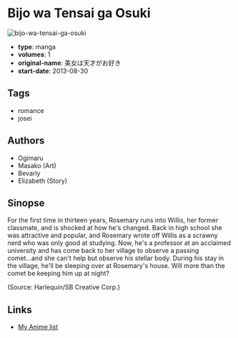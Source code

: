 # Bijo wa Tensai ga Osuki

![bijo-wa-tensai-ga-osuki](https://cdn.myanimelist.net/images/manga/2/247025.jpg)

-   **type**: manga
-   **volumes**: 1
-   **original-name**: 美女は天才がお好き
-   **start-date**: 2013-08-30

## Tags

-   romance
-   josei

## Authors

-   Ogimaru
-   Masako (Art)
-   Bevarly
-   Elizabeth (Story)

## Sinopse

For the first time in thirteen years, Rosemary runs into Willis, her former classmate, and is shocked at how he's changed. Back in high school she was attractive and popular, and Rosemary wrote off Willis as a scrawny nerd who was only good at studying. Now, he's a professor at an acclaimed university and has come back to her village to observe a passing comet...and she can't help but observe his stellar body. During his stay in the village, he'll be sleeping over at Rosemary's house. Will more than the comet be keeping him up at night?

(Source: Harlequin/SB Creative Corp.)

## Links

-   [My Anime list](https://myanimelist.net/manga/126776/Bijo_wa_Tensai_ga_Osuki)
